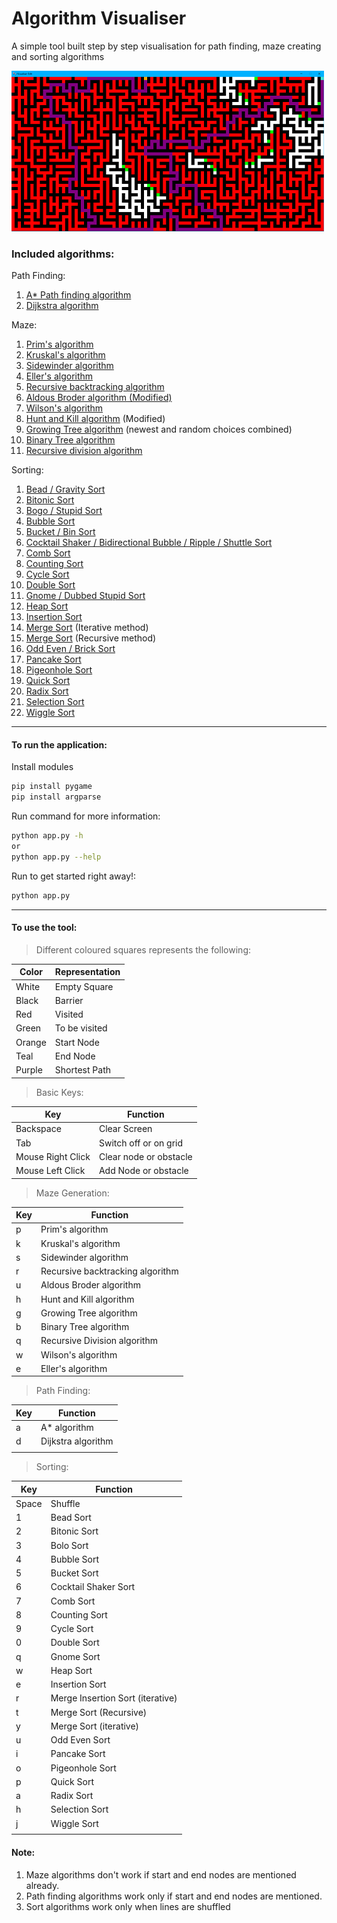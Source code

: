 # Algorithm Visualiser

A simple tool built step by step visualisation for path finding, maze creating and sorting algorithms 

![Example](Fonts/Example.png "Example")

### Included algorithms:

Path Finding:
1) [A* Path finding algorithm](Algorithms/astar.py)
1) [Dijkstra algorithm](Algorithms/dijkstra.py)

Maze:
1) [Prim's algorithm](Algorithms/prims.py)
1) [Kruskal's algorithm](Algorithms/kruskal.py)
1) [Sidewinder algorithm](Algorithms/sidewinder.py)
1) [Eller's algorithm](Algorithms/ellers.py)
1) [Recursive backtracking algorithm](Algorithms/recursive_backtracking.py)
1) [Aldous Broder algorithm (Modified)](Algorithms/aldous_broder.py)
1) [Wilson's algorithm](Algorithms/wilson.py)
1) [Hunt and Kill algorithm](Algorithms/hunt_and_kill.py) (Modified)
1) [Growing Tree algorithm](Algorithms/growing_tree.py) (newest and random choices combined)
1) [Binary Tree algorithm](Algorithms/binary_tree.py)
1) [Recursive division algorithm](Algorithms/recursive_division.py)

Sorting:
1) [Bead / Gravity Sort](Sorts/bead.py)
1) [Bitonic Sort](Sorts/bitonic.py)
1) [Bogo / Stupid Sort](Sorts/Bogo.py)
1) [Bubble Sort](Sorts/bubble.py)
1) [Bucket / Bin Sort](Sorts/bucket.py)
1) [Cocktail Shaker / Bidirectional Bubble / Ripple / Shuttle Sort](Sorts/cocktail.py)
1) [Comb Sort](Sorts/comb.py)
1) [Counting Sort](Sorts/counting.py)
1) [Cycle Sort](Sorts/cycle.py)
1) [Double Sort](Sorts/double.py)
1) [Gnome / Dubbed Stupid Sort](Sorts/gnome.py)
1) [Heap Sort](Sorts/heap.py)
1) [Insertion Sort](Sorts/insertion.py)
1) [Merge Sort](Sorts/iterativemerge.py) (Iterative method)
1) [Merge Sort](Sorts/recursivemerge.py) (Recursive method)
1) [Odd Even / Brick Sort](Sorts/oddeven.py)
1) [Pancake Sort](Sorts/pancake.py)
1) [Pigeonhole Sort](Sorts/pigeon.py)
1) [Quick Sort](Sorts/quick.py)
1) [Radix Sort](Sorts/radix.py)
1) [Selection Sort](Sorts/selection.py)
1) [Wiggle Sort](Sorts/wiggle.py)

---
#### To run the application:

Install modules
```bash
pip install pygame
pip install argparse
```

Run command for more information:
```bash
python app.py -h
or
python app.py --help
```

Run to get started right away!:
```bash
python app.py
```

---
#### To use the tool:
> Different coloured squares represents the following:

|  Color 	|   Representation	|  
|---	|---	|
|   White	|  Empty Square 	|
|   Black	| Barrier  	|
|   Red	|   Visited	|
|   Green	|  To be visited 	|
|   Orange	|   Start Node	|
|   Teal	|   End Node	|
|   Purple	|   Shortest Path	|

> Basic Keys:

|   Key	|   Function	|
|---	|---	|
| Backspace  	|  Clear Screen 	|
|   Tab	|  Switch off or on grid 	|
|   Mouse Right Click	|   Clear node or obstacle	|
|   Mouse Left Click	|   Add Node or obstacle	|

> Maze Generation:

|   Key	|   Function	|
|---	|---	|
| p  	|   Prim's algorithm	|
|  k 	|   Kruskal's algorithm	|
|   s	|   Sidewinder algorithm	|
|  r 	|   Recursive backtracking algorithm	|
|  u 	|   Aldous Broder algorithm	|
|  h 	|   Hunt and Kill algorithm	|
|   g	|   Growing Tree algorithm	|
|   b	|   Binary Tree algorithm	|
|   q	|   Recursive Division algorithm	|
|  w 	|  	 Wilson's algorithm|
|  e 	|  	 Eller's algorithm|

> Path Finding:

|   Key	|   Function	|
|---	|---	|
| a  	|   A* algorithm	|
| d  	|   Dijkstra algorithm	|
|   	|  	|

> Sorting:

|   Key	|   Function	|
|---	|---	|
|   Space	| Shuffle 	|
|  1 	|  Bead Sort	|
|  2 	|  Bitonic Sort	|
|  3 	|  Bolo Sort	|
| 4  	|   Bubble Sort	|
| 5  	|   Bucket Sort	|
| 6  	|   Cocktail Shaker Sort	|
| 7  	|   Comb Sort	|
| 8  	|   Counting Sort	|
| 9  	|   Cycle Sort	|
| 0  	|   Double Sort	|
| q  	|   Gnome Sort	|
| w  	|   Heap Sort	|
| e  	|   Insertion Sort	|
| r  	|  Merge Insertion Sort (iterative)	|
| t  	|  Merge Sort (Recursive)	|
| y  	|  Merge Sort (iterative)	|
| u  	|   Odd Even Sort	|
|  i 	|  Pancake Sort	|
|  o 	|  Pigeonhole Sort	|
|  p 	|  Quick Sort	|
|  a 	|  Radix Sort	|
|  h 	|  Selection Sort	|
|   j	|  	Wiggle Sort|
|   	|  	|

#### Note:
1) Maze algorithms don't work if start and end nodes are mentioned already.
2) Path finding algorithms work only if start and end nodes are mentioned.
3) Sort algorithms work only when lines are shuffled 